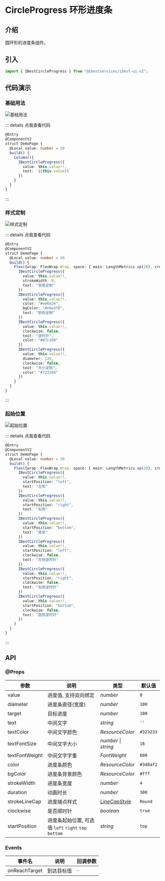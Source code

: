 # CircleProgress 环形进度条

## 介绍

圆环形的进度条组件。
 
## 引入

```ts
import { IBestCircleProgress } from "@ibestservices/ibest-ui-v2";
```

## 代码演示

### 基础用法

![基础用法](./images/base.png)

::: details 点我查看代码
```ts
@Entry
@ComponentV2
struct DemoPage {
  @Local value: number = 30
  build() {
    Column(){
      IBestCircleProgress({
        value: this.value!!,
        text: `${this.value}%`
      })
    }
  }
}
```
:::

### 样式定制

![样式定制](./images/custom-style.png)

::: details 点我查看代码
```ts
@Entry
@ComponentV2
struct DemoPage {
  @Local value: number = 30
  build() {
    Flex({wrap: FlexWrap.Wrap, space: { main: LengthMetrics.vp(20), cross: LengthMetrics.vp(20) }}){
      IBestCircleProgress({
        value: this.value!!,
        strokeWidth: 6,
        text: "宽度定制"
      })
      IBestCircleProgress({
        value: this.value!!,
        color: "#ee0a24",
        bgColor: "#ebedf0",
        text: "颜色定制"
      })
      IBestCircleProgress({
        value: this.value!!,
        clockwise: false,
        text: "逆时针",
        color: "#07c160"
      })
      IBestCircleProgress({
        value: this.value!!,
        diameter: 120,
        clockwise: false,
        text: "大小定制",
        color: "#7232dd"
      })
    }
  }
}
```
:::

### 起始位置

![起始位置](./images/start-position.png)

::: details 点我查看代码
```ts
@Entry
@ComponentV2
struct DemoPage {
  @Local value: number = 30
  build() {
    Flex({wrap: FlexWrap.Wrap, space: { main: LengthMetrics.vp(20), cross: LengthMetrics.vp(20) }}){
      IBestCircleProgress({
        value: this.value!!,
        startPosition: "left",
        text: "左侧"
      })
      IBestCircleProgress({
        value: this.value!!,
        startPosition: "right",
        text: "右侧"
      })
      IBestCircleProgress({
        value: this.value!!,
        startPosition: "bottom",
        text: "底部"
      })
      IBestCircleProgress({
        value: this.value!!,
        startPosition: "left",
        clockwise: false,
        text: "左侧逆时针"
      })
      IBestCircleProgress({
        value: this.value!!,
        startPosition: "right",
        clockwise: false,
        text: "右侧逆时针"
      })
      IBestCircleProgress({
        value: this.value!!,
        startPosition: "bottom",
        clockwise: false,
        text: "底部逆时针"
      })
    }
  }
}
```
:::

## API

### @Props

| 参数         | 说明                                 | 类型      | 默认值     |
| ------------ | ----------------------------------- | --------- | ---------- |
| value        | 进度值, 支持双向绑定                    | _number_  | `0` |
| diameter     | 进度条直径(宽度)                       | _number_  | `100` |
| target       | 目标进度                              | _number_  | `100` |
| text         | 中间文字                              | _string_ |  `''`  |
| textColor    | 中间文字颜色                           | _ResourceColor_ |  `#323233`  |
| textFontSize | 中间文字大小                           | _number_ \| _string_  | `16` |
| textFontWeight| 中间文字字重                          | _FontWeight_ |  `600`  |
| color        | 进度条颜色                             | _ResourceColor_  | `#3d8af2` |
| bgColor      | 进度条背景颜色                          | _ResourceColor_  | `#fff` |
| strokeWidth  | 进度条宽度                             | _number_  | `4` |
| duration     | 动画时长                               | _number_  | `300` |
| strokeLineCap| 进度端点样式                           | _<a href="https://developer.huawei.com/consumer/cn/doc/harmonyos-references-V13/ts-appendix-enums-V13#linecapstyle" target="__blank">LineCapStyle</a>_  | `Round` |
| clockwise    | 是否顺时针                             | _boolean_  | `true` |
| startPosition| 进度条起始位置, 可选值 `left` `right` `top` `bottom` | _string_  | `top` |

### Events

| 事件名         | 说明                 | 回调参数                       |
| --------------| ---------------------| ------------------------------ |
| onReachTarget | 到达目标值            | `-` |